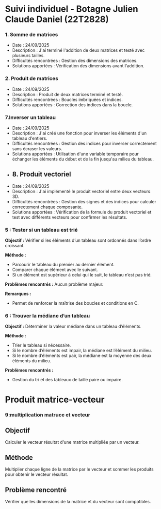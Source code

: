# Suivi individuel - Botagne Julien Claude Daniel (22T2828)

### 1. Somme de matrices
- Date : 24/09/2025
- Description : J'ai terminé l'addition de deux matrices et testé avec plusieurs tailles.
- Difficultés rencontrées : Gestion des dimensions des matrices.
- Solutions apportées : Vérification des dimensions avant l'addition.

### 2. Produit de matrices
- Date : 24/09/2025
- Description : Produit de deux matrices terminé et testé.
- Difficultés rencontrées : Boucles imbriquées et indices.
- Solutions apportées : Correction des indices dans la boucle.
  
### 7.Inverser un tableau
- Date : 24/09/2025
- Description : J'ai créé une fonction pour inverser les éléments d'un tableau d'entiers.  
- Difficultés rencontrées : Gestion des indices pour inverser correctement sans écraser les valeurs.  
- Solutions apportées : Utilisation d'une variable temporaire pour échanger les éléments du début et de la fin jusqu'au milieu du tableau.
- ## 8. Produit vectoriel
- Date : 24/09/2025
- Description : J'ai implémenté le produit vectoriel entre deux vecteurs 3D.  
- Difficultés rencontrées : Gestion des signes et des indices pour calculer correctement chaque composante.  
- Solutions apportées : Vérification de la formule du produit vectoriel et test avec différents vecteurs pour confirmer les résultats.
###  5 : Tester si un tableau est trié
**Objectif :** Vérifier si les éléments d’un tableau sont ordonnés dans l’ordre croissant.  

**Méthode :**  
- Parcourir le tableau du premier au dernier élément.  
- Comparer chaque élément avec le suivant.  
- Si un élément est supérieur à celui qui le suit, le tableau n’est pas trié.  

**Problèmes rencontrés :** Aucun problème majeur.  

**Remarques :**  
- Permet de renforcer la maîtrise des boucles et conditions en C.


###  6 : Trouver la médiane d’un tableau
**Objectif :** Déterminer la valeur médiane dans un tableau d’éléments.  

**Méthode :**  
- Trier le tableau si nécessaire.  
- Si le nombre d’éléments est impair, la médiane est l’élément du milieu.  
- Si le nombre d’éléments est pair, la médiane est la moyenne des deux éléments du milieu.

**Problèmes rencontrés :**  
- Gestion du tri et des tableaux de taille paire ou impaire.
# Produit matrice-vecteur
### 9:multiplication matruce et vecteur
## Objectif
Calculer le vecteur résultat d'une matrice multipliée par un vecteur.

## Méthode
Multiplier chaque ligne de la matrice par le vecteur et sommer les produits pour obtenir le vecteur résultat.

## Problème rencontré
Vérifier que les dimensions de la matrice et du vecteur sont compatibles.
